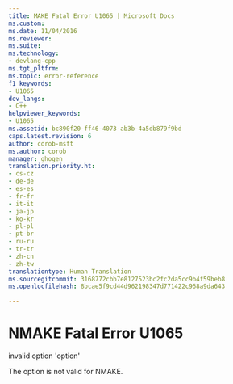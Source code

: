 ```yaml
---
title: MAKE Fatal Error U1065 | Microsoft Docs
ms.custom: 
ms.date: 11/04/2016
ms.reviewer: 
ms.suite: 
ms.technology:
- devlang-cpp
ms.tgt_pltfrm: 
ms.topic: error-reference
f1_keywords:
- U1065
dev_langs:
- C++
helpviewer_keywords:
- U1065
ms.assetid: bc890f20-ff46-4073-ab3b-4a5db879f9bd
caps.latest.revision: 6
author: corob-msft
ms.author: corob
manager: ghogen
translation.priority.ht:
- cs-cz
- de-de
- es-es
- fr-fr
- it-it
- ja-jp
- ko-kr
- pl-pl
- pt-br
- ru-ru
- tr-tr
- zh-cn
- zh-tw
translationtype: Human Translation
ms.sourcegitcommit: 3168772cbb7e8127523bc2fc2da5cc9b4f59beb8
ms.openlocfilehash: 8bcae5f9cd44d962198347d771422c968a9da643

---
```

# NMAKE Fatal Error U1065
invalid option 'option'  
  
 The option is not valid for NMAKE.


<!--HONumber=Jan17_HO2-->


